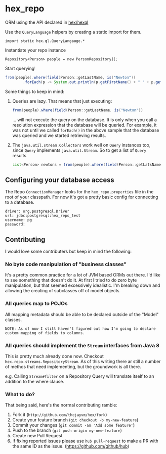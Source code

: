 hex_repo
======================

ORM using the API declared in [hex/hexql](https://github.com/thejayvm/hex/tree/master/hexql)

Use the `QueryLanguage` helpers by creating a static import for them.

    import static hex.ql.QueryLangauge.*

Instantiate your repo instance

    Repository<Person> people = new PersonRepository();

Start querying!

```java
from(people).where(field(Person::getLastName, is("Newton"))
        .forEach(p -> System.out.println(p.getFirstName() + " " + p.getLastName()));
```

Some things to keep in mind:

1. Queries are lazy. That means that just executing:
   ```java
   from(people).where(field(Person::getLastName, is("Newton"))
   ```
   ... will not execute the query on the database. It is only when you call a resolution expression that the database will
   be queried. For example, it was not until  we called `forEach()` in the above sample that the database was queried and we started retrieving results.

2. The `java.util.stream.Collectors` work well on `Query` instances too, since `Query` implements `java.util.Stream`. So to get a list of `Query` results.
   ```java
   List<Person> newtons = from(people).where(field(Person::getLatsName, is("Newton")).collect(Collectors.toList());
   ```

## Configuring your database access

The Repo `ConnectionManager` looks for the `hex_repo.properties` file in the root of your classpath. For now it's got a
pretty basic config for connecting to a database.

```properties
driver: org.postgresql.Driver
url: jdbc:postgresql:hex_repo_test
username: pg
password:
```

## Contributing

I would love some contributers but keep in mind the following:

### No byte code manipulation of "business classes"

It's a pretty common practice for a lot of JVM based ORMs out there. I'd like to see something that doesn't do it. At
first I tried to do zero byte manipulation, but that seemed excessively idealistic. I'm breaking down and allowing the creating
of subclasses off of model objects.

### All queries map to POJOs

All mapping metadata should be able to be declared outside of the "Model" classes.

    NOTE: As of now I still haven't figured out how I'm going to declare custom mapping of fields to columns.


### All queries should implement the `Stream` interfaces from Java 8

This is pretty much already done now. Checkout `hex.repo.streams.RepositoryStream`. As of this writing there ar still a number of methos that need implementing, but the groundwork is all there.

e.g. Calling `Stream#filter` on a Repository Query will translate itself to an addition to the where clause.

### What to do?

That being said, here's the normal contributing ramble:

1. Fork it (`http://github.com/thejayvm/hex/fork`)
2. Create your feature branch (`git checkout -b my-new-feature`)
3. Commit your changes (`git commit -am 'Add some feature'`)
4. Push to the branch (`git push origin my-new-feature`)
5. Create new Pull Request
6. If fixing reported issues please use `hub pull-request` to make a PR with the same ID as the issue. (https://github.com/github/hub)
